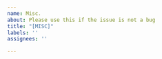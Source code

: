 ```yaml
---
name: Misc.
about: Please use this if the issue is not a bug
title: "[MISC]"
labels: ''
assignees: ''

---
```



